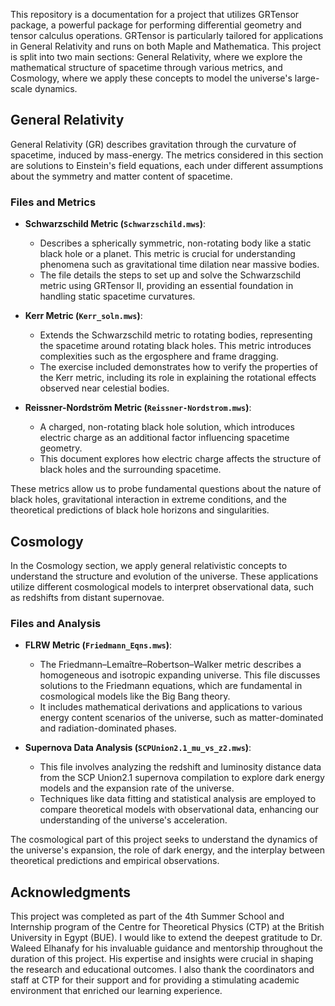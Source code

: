 This repository is a documentation for a project that utilizes GRTensor package, a powerful package for performing differential geometry and tensor calculus operations. GRTensor is particularly tailored for applications in General Relativity and runs on both Maple and Mathematica. This project is split into two main sections: General Relativity, where we explore the mathematical structure of spacetime through various metrics, and Cosmology, where we apply these concepts to model the universe's large-scale dynamics.

## General Relativity

General Relativity (GR) describes gravitation through the curvature of spacetime, induced by mass-energy. The metrics considered in this section are solutions to Einstein's field equations, each under different assumptions about the symmetry and matter content of spacetime.

### Files and Metrics

- **Schwarzschild Metric (`Schwarzschild.mws`)**:
  - Describes a spherically symmetric, non-rotating body like a static black hole or a planet. This metric is crucial for understanding phenomena such as gravitational time dilation near massive bodies.
  - The file details the steps to set up and solve the Schwarzschild metric using GRTensor II, providing an essential foundation in handling static spacetime curvatures.

- **Kerr Metric (`Kerr_soln.mws`)**:
  - Extends the Schwarzschild metric to rotating bodies, representing the spacetime around rotating black holes. This metric introduces complexities such as the ergosphere and frame dragging.
  - The exercise included demonstrates how to verify the properties of the Kerr metric, including its role in explaining the rotational effects observed near celestial bodies.

- **Reissner-Nordström Metric (`Reissner-Nordstrom.mws`)**:
  - A charged, non-rotating black hole solution, which introduces electric charge as an additional factor influencing spacetime geometry.
  - This document explores how electric charge affects the structure of black holes and the surrounding spacetime.

These metrics allow us to probe fundamental questions about the nature of black holes, gravitational interaction in extreme conditions, and the theoretical predictions of black hole horizons and singularities.

## Cosmology

In the Cosmology section, we apply general relativistic concepts to understand the structure and evolution of the universe. These applications utilize different cosmological models to interpret observational data, such as redshifts from distant supernovae.

### Files and Analysis

- **FLRW Metric (`Friedmann_Eqns.mws`)**:
  - The Friedmann–Lemaître–Robertson–Walker metric describes a homogeneous and isotropic expanding universe. This file discusses solutions to the Friedmann equations, which are fundamental in cosmological models like the Big Bang theory.
  - It includes mathematical derivations and applications to various energy content scenarios of the universe, such as matter-dominated and radiation-dominated phases.

- **Supernova Data Analysis (`SCPUnion2.1_mu_vs_z2.mws`)**:
  - This file involves analyzing the redshift and luminosity distance data from the SCP Union2.1 supernova compilation to explore dark energy models and the expansion rate of the universe.
  - Techniques like data fitting and statistical analysis are employed to compare theoretical models with observational data, enhancing our understanding of the universe's acceleration.


The cosmological part of this project seeks to understand the dynamics of the universe's expansion, the role of dark energy, and the interplay between theoretical predictions and empirical observations.



## Acknowledgments

This project was completed as part of the 4th Summer School and Internship program of the Centre for Theoretical Physics (CTP) at the British University in Egypt (BUE). I would like to extend the deepest gratitude to Dr. Waleed Elhanafy for his invaluable guidance and mentorship throughout the duration of this project. His expertise and insights were crucial in shaping the research and educational outcomes. I also thank the coordinators and staff at CTP for their support and for providing a stimulating academic environment that enriched our learning experience.

